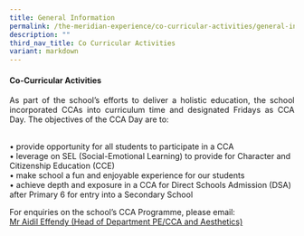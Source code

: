 ```yaml
---
title: General Information
permalink: /the-meridian-experience/co-curricular-activities/general-information/
description: ""
third_nav_title: Co Curricular Activities
variant: markdown
---
```

#### Co-Curricular Activities

<p align="justify">As part of the school’s efforts to deliver a holistic education, the school incorporated CCAs into curriculum time and designated Fridays as CCA Day.  The objectives of the CCA Day are to:  <br><br>

•	provide opportunity for all students to participate in a CCA<br>
•	leverage on SEL (Social-Emotional Learning) to provide for Character and Citizenship Education (CCE)<br>
•	make school a fun and enjoyable experience for our students<br>
•	achieve depth and exposure in a CCA for Direct Schools Admission (DSA) after Primary 6 for entry into a Secondary School <br>

	
</p>

For enquiries on the school’s CCA Programme, please email:<br>
<a href="mailto:aidil_effendy_md_said@moe.edu.sg">Mr Aidil Effendy (Head of Department  PE/CCA and Aesthetics)</a>